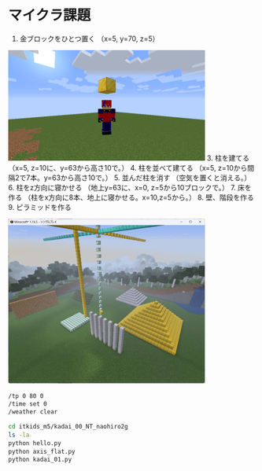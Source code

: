 # マイクラ課題

1. 金ブロックをひとつ置く
（x=5, y=70, z=5）

[<img src="./images/kadai1.png" width="400">](./images/kadai1.png)
3. 柱を建てる
（x=5, z=10に、y=63から高さ10で。）
4. 柱を並べて建てる
（x=5, z=10から間隔2で7本。y=63から高さ10で。）
5. 並んだ柱を消す
（空気を置くと消える。）
6. 柱をz方向に寝かせる
（地上y=63に、x=0, z=5から10ブロックで。）
7. 床を作る
（柱をx方向に8本、地上に寝かせる。x=10,z=5から。）
8. 壁、階段を作る
9. ピラミッドを作る

[<img src="./images/kadai.png" width="400">](./images/kadai.png)

```minecraft
/tp 0 80 0
/time set 0
/weather clear
```

```bash
cd itkids_m5/kadai_00_NT_naohiro2g
ls -la
python hello.py
python axis_flat.py
python kadai_01.py
```
